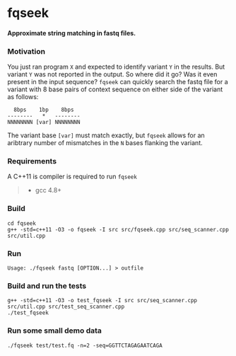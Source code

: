 # fqseek
#### Approximate string matching in fastq files. 

### Motivation
You just ran program `X` and expected to identify variant `Y` in the results. But variant `Y` was not reported in the output. So where did it go? Was it even present in the input sequence? `fqseek` can quickly search the fastq file for a variant with 8 base pairs of context sequence on either side of the variant as follows:
```
  8bps    1bp    8bps       
--------   *   --------   
NNNNNNNN [var] NNNNNNNN
```
The variant base `[var]`  must match exactly, but `fqseek` allows for an aribtrary number of mismatches in the `N` bases flanking the variant.
### Requirements
A C++11 is compiler is required to run `fqseek`
>* gcc 4.8+

### Build
```
cd fqseek
g++ -std=c++11 -O3 -o fqseek -I src src/fqseek.cpp src/seq_scanner.cpp src/util.cpp
```

### Run
```
Usage: ./fqseek fastq [OPTION...] > outfile
```

### Build and run the tests
```
g++ -std=c++11 -O3 -o test_fqseek -I src src/seq_scanner.cpp src/util.cpp src/test_seq_scanner.cpp
./test_fqseek
```

### Run some small demo data
```
./fqseek test/test.fq -n=2 -seq=GGTTCTAGAGAATCAGA
```
